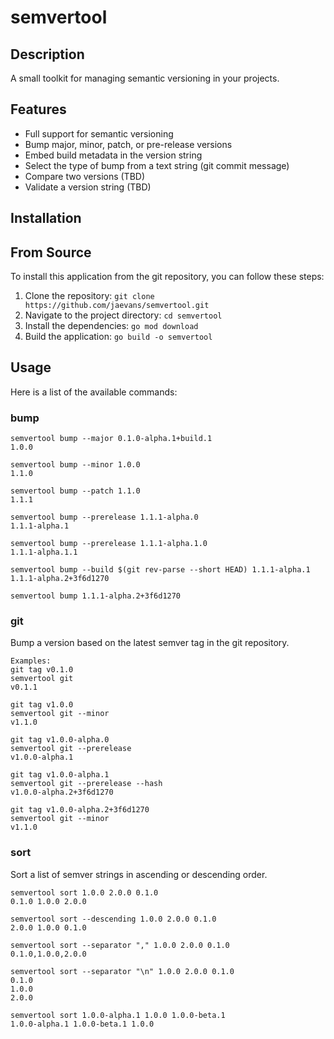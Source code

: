 # semvertool

## Description

A small toolkit for managing semantic versioning in your projects.

## Features

- Full support for semantic versioning
- Bump major, minor, patch, or pre-release versions
- Embed build metadata in the version string
- Select the type of bump from a text string (git commit message)
- Compare two versions (TBD)
- Validate a version string (TBD)

## Installation

## From Source

To install this application from the git repository, you can follow these steps:

1. Clone the repository: `git clone https://github.com/jaevans/semvertool.git`
2. Navigate to the project directory: `cd semvertool`
3. Install the dependencies: `go mod download`
4. Build the application: `go build -o semvertool`

## Usage

Here is a list of the available commands:

### bump

```shell
semvertool bump --major 0.1.0-alpha.1+build.1
1.0.0

semvertool bump --minor 1.0.0
1.1.0

semvertool bump --patch 1.1.0
1.1.1

semvertool bump --prerelease 1.1.1-alpha.0
1.1.1-alpha.1

semvertool bump --prerelease 1.1.1-alpha.1.0
1.1.1-alpha.1.1

semvertool bump --build $(git rev-parse --short HEAD) 1.1.1-alpha.1
1.1.1-alpha.2+3f6d1270

semvertool bump 1.1.1-alpha.2+3f6d1270
```

### git

Bump a version based on the latest semver tag in the git repository.

```shell
Examples:
git tag v0.1.0
semvertool git
v0.1.1

git tag v1.0.0
semvertool git --minor
v1.1.0

git tag v1.0.0-alpha.0
semvertool git --prerelease
v1.0.0-alpha.1

git tag v1.0.0-alpha.1
semvertool git --prerelease --hash
v1.0.0-alpha.2+3f6d1270

git tag v1.0.0-alpha.2+3f6d1270
semvertool git --minor
v1.1.0
```

### sort

Sort a list of semver strings in ascending or descending order.

```shell
semvertool sort 1.0.0 2.0.0 0.1.0
0.1.0 1.0.0 2.0.0

semvertool sort --descending 1.0.0 2.0.0 0.1.0
2.0.0 1.0.0 0.1.0

semvertool sort --separator "," 1.0.0 2.0.0 0.1.0
0.1.0,1.0.0,2.0.0

semvertool sort --separator "\n" 1.0.0 2.0.0 0.1.0
0.1.0
1.0.0
2.0.0

semvertool sort 1.0.0-alpha.1 1.0.0 1.0.0-beta.1
1.0.0-alpha.1 1.0.0-beta.1 1.0.0
```
